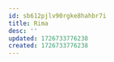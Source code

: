 ```yaml
---
id: sb612pjlv90rgke8hahbr7i
title: Rima
desc: ''
updated: 1726733776238
created: 1726733776238
---
```



```